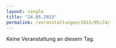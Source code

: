 ```yaml
---
layout: single
title: "24.05.2015"
permalink: /veranstaltungen/2015/05/24/
---
```


Keine Veranstaltung an diesem Tag.
